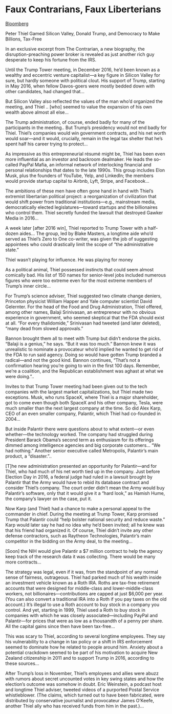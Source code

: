# Faux Contrarians, Faux Liberterians

[Bloomberg](https://www.bloomberg.com/news/features/2021-09-15/peter-thiel-gamed-silicon-valley-tech-trump-taxes-and-politics)

Peter Thiel Gamed Silicon Valley, Donald Trump, and Democracy to Make Billions, Tax-Free

In an exclusive excerpt from The Contrarian, a new biography, the
disruption-preaching power broker is revealed as just another rich guy
desperate to keep his fortune from the IRS.

Until the Trump Tower meeting, in December 2016, he’d been known as a
wealthy and eccentric venture capitalist—a key figure in Silicon
Valley for sure, but hardly someone with political clout. His support
of Trump, starting in May 2016, when fellow Davos-goers were mostly
bedded down with other candidates, had changed that...

But Silicon Valley also reflected the values of the man who’d
organized the meeting, and Thiel .. [who] seemed to value the
expansion of his own wealth above almost all else...

The Trump administration, of course, ended badly for many of the
participants in the meeting.. But Trump’s presidency would not end
badly for Thiel. Thiel’s companies would win government contracts, and
his net worth would soar—and it would, crucially, remain in the legal
tax shelter that he’s spent half his career trying to protect...
 
As impressive as this entrepreneurial résumé might be, Thiel has been
even more influential as an investor and backroom dealmaker. He leads
the so-called PayPal Mafia, an informal network of interlocking
financial and personal relationships that dates to the late
1990s. This group includes Elon Musk, plus the founders of YouTube,
Yelp, and LinkedIn; the members would provide startup capital to
Airbnb, Lyft, Stripe, and Facebook...

The ambitions of these men have often gone hand in hand with Thiel’s
extremist libertarian political project: a reorganization of
civilization that would shift power from traditional
institutions—e.g., mainstream media, democratically elected
legislatures—toward startups and the billionaires who control
them. Thiel secretly funded the lawsuit that destroyed Gawker Media in
2016...

A week later [after 2016 win], Thiel reported to Trump Tower with a
half-dozen aides... The group, led by Blake Masters, a longtime aide
who’d served as Thiel’s Zero to One co-writer, was given the job of
suggesting appointees who could drastically limit the scope of “the
administrative state.”

Thiel wasn’t playing for influence. He was playing for money

As a political animal, Thiel possessed instincts that could seem
almost comically bad. His list of 150 names for senior-level jobs
included numerous figures who were too extreme even for the most
extreme members of Trump’s inner circle...

For Trump’s science adviser, Thiel suggested two climate change
deniers, Princeton physicist William Happer and Yale computer
scientist David Gelernter. For the head of the Food and Drug
Administration, Thiel offered, among other names, Balaji Srinivasan,
an entrepreneur with no obvious experience in government, who seemed
skeptical that the FDA should exist at all. “For every thalidomide,”
Srinivasan had tweeted (and later deleted), “many dead from slowed
approvals.”

Bannon brought them all to meet with Trump but didn’t endorse the
picks. “Balaji is a genius,” he says. “But it was too much.” Bannon
knew it was unrealistic to nominate a provocateur who’d implied he
wanted to get rid of the FDA to run said agency. Doing so would have
gotten Trump branded a radical—and not the good kind. Bannon
continues, “That’s not a confirmation hearing you’re going to win in
the first 100 days. Remember, we’re a coalition, and the Republican
establishment was aghast at what we were doing.”..
 
Invites to that Trump Tower meeting had been given out to the tech
companies with the largest market capitalizations, but Thiel made two
exceptions. Musk, who runs SpaceX, where Thiel is a major shareholder,
got to come even though both SpaceX and his other company, Tesla, were
much smaller than the next largest company at the time. So did Alex
Karp, CEO of an even smaller company, Palantir, which Thiel had
co-founded in 2004...

But inside Palantir there were questions about to what extent—or even
whether—the technology worked. The company had struggled during
President Barack Obama’s second term as enthusiasm for its offerings
dimmed among intelligence agencies and big corporate customers... “We
had nothing.” Another senior executive called Metropolis, Palantir’s
main product, a “disaster.”..

[T]he new administration presented an opportunity for Palantir—and for
Thiel, who had much of his net worth tied up in the company. Just
before Election Day in 2016, a federal judge had ruled in a lawsuit
brought by Palantir that the Army would have to rebid its database
contract and consider Thiel’s company. The court order didn’t mean the
Army would buy Palantir’s software, only that it would give it a “hard
look,” as Hamish Hume, the company’s lawyer on the case, put it.

Now Karp (and Thiel) had a chance to make a personal appeal to the
commander in chief. During the meeting at Trump Tower, Karp promised
Trump that Palantir could “help bolster national security and reduce
waste.” Karp would later say he had no idea why he’d been invited; all
he knew was that his friend had organized it. Of course, Thiel didn’t
invite any other defense contractors, such as Raytheon Technologies,
Palantir’s main competitor in the bidding on the Army deal, to the
meeting...

[Soon] the NIH would give Palantir a $7 million contract to help the
agency keep track of the research data it was collecting. There would
be many more contracts...

The strategy was legal, even if it was, from the standpoint of any
normal sense of fairness, outrageous. Thiel had parked much of his
wealth inside an investment vehicle known as a Roth IRA. Roths are
tax-free retirement accounts that were designed for middle-class and
lower-middle-class workers, not billionaires—contributions are capped
at just $6,000 per year. (You can also convert a traditional IRA into
a Roth if you pay taxes on the old account.) It’s illegal to use a
Roth account to buy stock in a company you control. And yet, starting
in 1999, Thiel used a Roth to buy stock in companies with which he was
closely associated—including PayPal and Palantir—for prices that were
as low as a thousandth of a penny per share. All the capital gains
since then have been tax-free...

This was scary to Thiel, according to several longtime employees. They
say his vulnerability to a change in tax policy or a shift in IRS
enforcement seemed to dominate how he related to people around
him. Anxiety about a potential crackdown seemed to be part of his
motivation to acquire New Zealand citizenship in 2011 and to support
Trump in 2016, according to these sources...

After Trump’s loss in November, Thiel’s employees and allies were
abuzz with rumors about secret uncounted votes in key swing states and
how the election’s outcome was somehow in doubt. Eric Weinstein, a
podcast host and longtime Thiel adviser, tweeted videos of a purported
Postal Service whistleblower. (The claims, which turned out to have
been fabricated, were distributed by conservative journalist and
provocateur James O’Keefe, another Thiel ally who has received funds
from him in the past.)...
 

